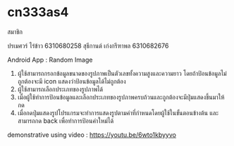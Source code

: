 # cn333as4

สมาชิก

ปรเมศวร์ ไร่ข้าว 6310680258
สุธีกานต์ เก่งกรีฑาพล 6310682676

Android App : Random Image

1. ผู้ใช้สามารถกรอกข้อมูลขนาดของรูปภาพเป็นตัวเลขทั้งความสูงและความยาว โดยถ้าป้อนข้อมูลไม่ถูกต้องจะมี icon แสดงว่าป้อนข้อมูลได้ไม่ถูกต้อง
2. ผู้ใช้สามารถเลือกประเภทของรูปภาพได้
3. เมื่อผู้ใช้ทำการป้อนข้อมูลและเลือกประเภทของรูปภาพครบถ้วนและถูกต้องจะมีปุ่มแสดงขึ้นมาให้กด
4. เมื่อกดปุ่มแสดงรูปโปรแกรมจะทําการแสดงรูปตามค่าที่กําหนดโดยผู้ใช้ในขั้นตอนข้างต้น และสามารถกด back เพื่อทำการป้อนค่าใหม่ได้

demonstrative using video : https://youtu.be/6wto1kbyyvo
